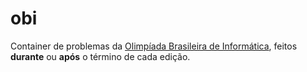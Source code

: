 # obi
Container de problemas da [Olimpíada Brasileira de Informática](https://olimpiada.ic.unicamp.br/), feitos **durante** ou **após** o término de cada edição.
